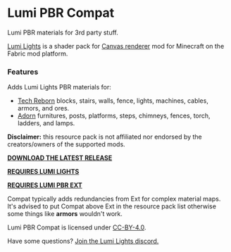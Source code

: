 # Lumi PBR Compat
Lumi PBR materials for 3rd party stuff.

[Lumi Lights](https://github.com/spiralhalo/LumiLights) is a shader pack for [Canvas renderer](https://github.com/grondag/canvas) mod for Minecraft on the Fabric mod platform.

### Features

Adds Lumi Lights PBR materials for:

- [Tech Reborn](https://www.curseforge.com/minecraft/mc-mods/techreborn) blocks, stairs, walls, fence, lights, machines, cables, armors, and ores.
- [Adorn](https://www.curseforge.com/minecraft/mc-mods/adorn) furnitures, posts, platforms, steps, chimneys, fences, torch, ladders, and lamps.

**Disclaimer:** this resource pack is not affiliated nor endorsed by the creators/owners of the supported mods.

**[DOWNLOAD THE LATEST RELEASE](https://github.com/spiralhalo/LumiPBRCompat/releases)**

**[REQUIRES LUMI LIGHTS](https://github.com/spiralhalo/LumiLights)**

**[REQUIRES LUMI PBR EXT](https://github.com/spiralhalo/LumiPBRExt)**

Compat typically adds redundancies from Ext for complex material maps. It's advised to put Compat above Ext in the resource pack list otherwise some things like **armors** wouldn't work.

Lumi PBR Compat is licensed under [CC-BY-4.0](https://creativecommons.org/licenses/by/4.0/).

Have some questions? [Join the Lumi Lights discord.](https://discord.gg/qcyBfhxkgk)
